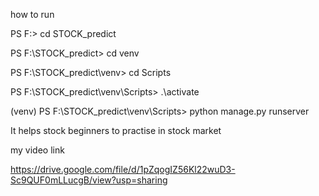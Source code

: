 
how to run




PS F:\> cd STOCK_predict




PS F:\STOCK_predict> cd venv



PS F:\STOCK_predict\venv> cd Scripts


PS F:\STOCK_predict\venv\Scripts> .\activate


(venv) PS F:\STOCK_predict\venv\Scripts> python manage.py runserver





It helps stock beginners to practise in stock market



my video link

<href>https://drive.google.com/file/d/1pZqogIZ56Kl22wuD3-Sc9QUF0mLLucgB/view?usp=sharing</href>
